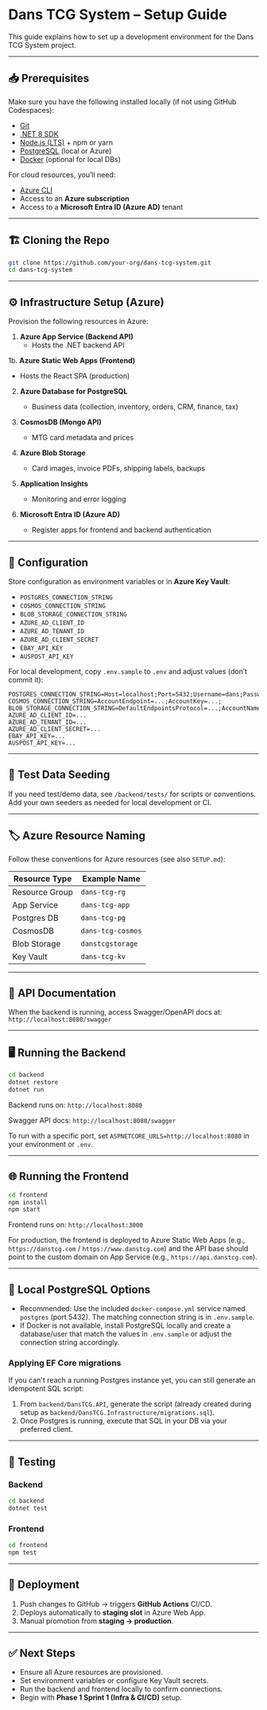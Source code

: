 # Dans TCG System – Setup Guide

This guide explains how to set up a development environment for the Dans TCG System project.

---

## 📥 Prerequisites
Make sure you have the following installed locally (if not using GitHub Codespaces):
- [Git](https://git-scm.com/)  
- [.NET 8 SDK](https://dotnet.microsoft.com/download)  
- [Node.js (LTS)](https://nodejs.org/) + npm or yarn  
- [PostgreSQL](https://www.postgresql.org/) (local or Azure)  
- [Docker](https://www.docker.com/) (optional for local DBs)  

For cloud resources, you’ll need:
- [Azure CLI](https://learn.microsoft.com/en-us/cli/azure/install-azure-cli)  
- Access to an **Azure subscription**  
- Access to a **Microsoft Entra ID (Azure AD)** tenant  

---

## 🏗️ Cloning the Repo
```bash
git clone https://github.com/your-org/dans-tcg-system.git
cd dans-tcg-system
```

---

## ⚙️ Infrastructure Setup (Azure)
Provision the following resources in Azure:
1. **Azure App Service (Backend API)**  
   - Hosts the .NET backend API  
   
1b. **Azure Static Web Apps (Frontend)**  
   - Hosts the React SPA (production)

2. **Azure Database for PostgreSQL**  
   - Business data (collection, inventory, orders, CRM, finance, tax)  

3. **CosmosDB (Mongo API)**  
   - MTG card metadata and prices  

4. **Azure Blob Storage**  
   - Card images, invoice PDFs, shipping labels, backups  

5. **Application Insights**  
   - Monitoring and error logging  

6. **Microsoft Entra ID (Azure AD)**  
   - Register apps for frontend and backend authentication  

---

## 🔑 Configuration

Store configuration as environment variables or in **Azure Key Vault**:

- `POSTGRES_CONNECTION_STRING`  
- `COSMOS_CONNECTION_STRING`  
- `BLOB_STORAGE_CONNECTION_STRING`  
- `AZURE_AD_CLIENT_ID`  
- `AZURE_AD_TENANT_ID`  
- `AZURE_AD_CLIENT_SECRET`  
- `EBAY_API_KEY`  
- `AUSPOST_API_KEY`  

For local development, copy `.env.sample` to `.env` and adjust values (don’t commit it):
```
POSTGRES_CONNECTION_STRING=Host=localhost;Port=5432;Username=dans;Password=password;Database=dantcg
COSMOS_CONNECTION_STRING=AccountEndpoint=...;AccountKey=...;
BLOB_STORAGE_CONNECTION_STRING=DefaultEndpointsProtocol=...;AccountName=...;AccountKey=...;
AZURE_AD_CLIENT_ID=...
AZURE_AD_TENANT_ID=...
AZURE_AD_CLIENT_SECRET=...
EBAY_API_KEY=...
AUSPOST_API_KEY=...
```

---

## 🧪 Test Data Seeding
If you need test/demo data, see `/backend/tests/` for scripts or conventions. Add your own seeders as needed for local development or CI.

---

## 🏷️ Azure Resource Naming
Follow these conventions for Azure resources (see also `SETUP.md`):

| Resource Type         | Example Name                |
|----------------------|----------------------------|
| Resource Group       | `dans-tcg-rg`              |
| App Service          | `dans-tcg-app`             |
| Postgres DB          | `dans-tcg-pg`              |
| CosmosDB             | `dans-tcg-cosmos`          |
| Blob Storage         | `danstcgstorage`           |
| Key Vault            | `dans-tcg-kv`              |

---

## 📖 API Documentation
When the backend is running, access Swagger/OpenAPI docs at:  
`http://localhost:8080/swagger`

---

## 🖥️ Running the Backend
```bash
cd backend
dotnet restore
dotnet run
```
Backend runs on: `http://localhost:8080`

Swagger API docs: `http://localhost:8080/swagger`

To run with a specific port, set `ASPNETCORE_URLS=http://localhost:8080` in your environment or `.env`.

---

## 🌐 Running the Frontend
```bash
cd frontend
npm install
npm start
```
Frontend runs on: `http://localhost:3000`

For production, the frontend is deployed to Azure Static Web Apps (e.g., `https://danstcg.com` / `https://www.danstcg.com`) and the API base should point to the custom domain on App Service (e.g., `https://api.danstcg.com`).

---

## 🐘 Local PostgreSQL Options

- Recommended: Use the included `docker-compose.yml` service named `postgres` (port 5432). The matching connection string is in `.env.sample`.
- If Docker is not available, install PostgreSQL locally and create a database/user that match the values in `.env.sample` or adjust the connection string accordingly.

### Applying EF Core migrations

If you can't reach a running Postgres instance yet, you can still generate an idempotent SQL script:

1. From `backend/DansTCG.API`, generate the script (already created during setup as `backend/DansTCG.Infrastructure/migrations.sql`).
2. Once Postgres is running, execute that SQL in your DB via your preferred client.

---

## 🧪 Testing
### Backend
```bash
cd backend
dotnet test
```

### Frontend
```bash
cd frontend
npm test
```

---

## 🚀 Deployment
1. Push changes to GitHub → triggers **GitHub Actions** CI/CD.  
2. Deploys automatically to **staging slot** in Azure Web App.  
3. Manual promotion from **staging → production**.  

---

## ✅ Next Steps
- Ensure all Azure resources are provisioned.  
- Set environment variables or configure Key Vault secrets.  
- Run the backend and frontend locally to confirm connections.  
- Begin with **Phase 1 Sprint 1 (Infra & CI/CD)** setup.  

